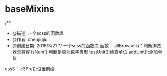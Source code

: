 # baseMixins
/**
 * @描述: 一个scss的函数库
 * @作者: chenjiujiu
 * @创建日期: 2018/3/21
 */
一个scss的函数库
函数：
allBrowser()：判断浏览器全兼容
isNum():判断是否为数字类型
testUnit():检查单位
addUnit():添加单位

css3：
c3Pre():设置前缀


